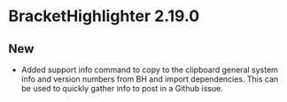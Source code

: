 # BracketHighlighter 2.19.0

## New

- Added support info command to copy to the clipboard general system info and version numbers from BH and import dependencies.  This can be used to quickly gather info to post in a Github issue.
